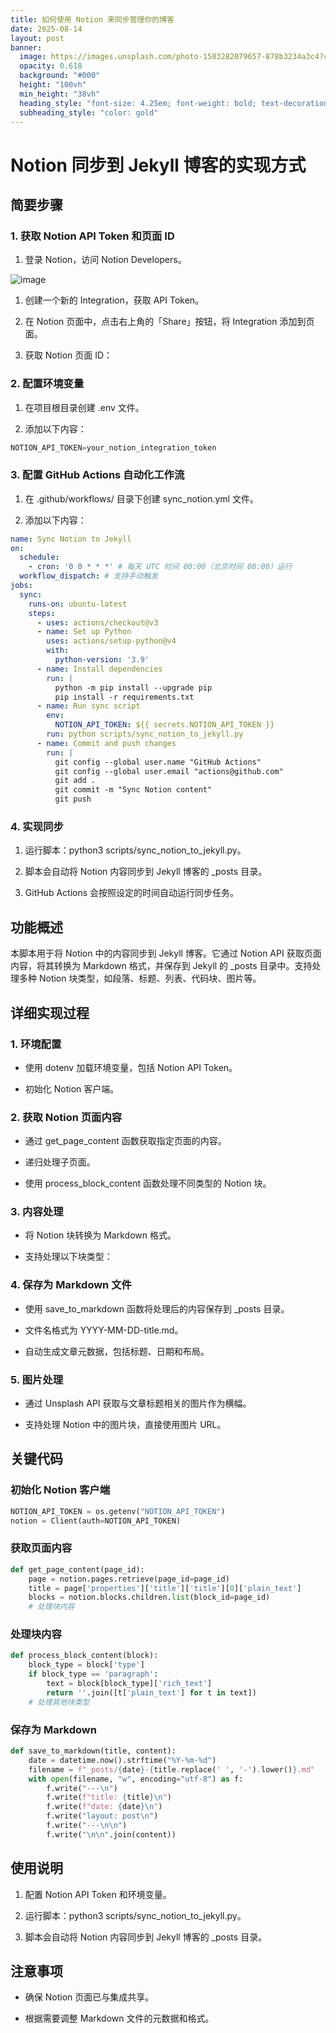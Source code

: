 ```yaml
---
title: 如何使用 Notion 来同步管理你的博客
date: 2025-08-14
layout: post
banner:
  image: https://images.unsplash.com/photo-1583282079657-878b3234a3c4?crop=entropy&cs=tinysrgb&fit=max&fm=jpg&ixid=M3w2OTIwMzJ8MHwxfHJhbmRvbXx8fHx8fHx8fDE3NTUxNzU3NDV8&ixlib=rb-4.1.0&q=80&w=1080
  opacity: 0.618
  background: "#000"
  height: "100vh"
  min_height: "38vh"
  heading_style: "font-size: 4.25em; font-weight: bold; text-decoration: underline"
  subheading_style: "color: gold"
---
```


# Notion 同步到 Jekyll 博客的实现方式

## 简要步骤

### 1. 获取 Notion API Token 和页面 ID

1. 登录 Notion，访问 Notion Developers。

![image](https://prod-files-secure.s3.us-west-2.amazonaws.com/a7a0cc5a-89b9-4cda-8686-1fba0ca52f40/d19c1afe-dea5-4312-9333-786b0ba83054/image.png?X-Amz-Algorithm=AWS4-HMAC-SHA256&X-Amz-Content-Sha256=UNSIGNED-PAYLOAD&X-Amz-Credential=ASIAZI2LB4662E2ESBWO%2F20250814%2Fus-west-2%2Fs3%2Faws4_request&X-Amz-Date=20250814T124904Z&X-Amz-Expires=3600&X-Amz-Security-Token=IQoJb3JpZ2luX2VjEP3%2F%2F%2F%2F%2F%2F%2F%2F%2F%2FwEaCXVzLXdlc3QtMiJIMEYCIQCP5v7M3eg5h0XJNo%2BJomDK155BsiX7p%2Bq%2BvIcisDafSwIhAN63VexHzW1jlm3fdojYTAkqhChtGEVM1qTXBg%2FhmctvKv8DCEUQABoMNjM3NDIzMTgzODA1IgxhQfKxvkQayfV8xZMq3ANJ3Wcv%2BHxkuoQvq6UK60FLT4T0oj9DW59LGzpLaMjIa2zwj33ZzBwEaSk2%2BHsyMAz9Rup6IVM1O0hWKAuKTuO4M3E0a2UJRwIYnQkzD2NQnu2F59uTHNA%2FrnrtovR8W5ZJfTuGirIta6L2JMcFGulEQO3rH0vrlMEhz3rqs3OFlFbOjl3P21JHgZermDOZFB1sQ88Mh6wk8gfIXva9EcUCBhlQDzrIOwjd1kTFfYopJ82%2BxHKxSsqpSZKzp9hZBIQCa%2BbEPdm33Lrq8ZA6W7v1wTQl1%2BsujY5ejgazQID8t0j%2BbrLc3NQTLFRx12qUJoFmfzuSN9zlaFTzMM7dOECTm6ZXDQ2EDlKt7m6DyvuU2%2FVeiJPXfDVi%2FLFyw510d96U9l1mHLTom2EpWxYwUYn0055ip1CsRu9fz1H%2BWS9QU3fQvXl%2BnaRjKlFeF2cdNssbqkZ36KkV0rdrGC%2FPG4qFlX1kFHqkdbJVyZPSl1I7F0N0r%2FwbJIZPgzKB2wHPwuXz82xRtbz23r3zxBJmWZDGWwoXhkuQLJ3h1NG63zKKP7EeUw3Y5%2FPH%2F%2BKvTehvtgm9IqJLgUPhEBOpw00vGROHUJTpii%2F6sT0EP7iOYE9Lb5XXkgb4wmhwiiZwrzC5qffEBjqkAVTIk3kQdLK4kJnpfs4EL%2FuUGi%2BsHtEPtwcQD1InZ9GWTvTGfamlysNB9mdgmhNO8JRX3OnMG%2FqyLVmzvQk%2FGc0MmLXFyyndgi0YF8HwiTpkJA9E9TEaBcYa%2Fb7HxW5CevebKCE6pgqI2XlzIEHseftSZWVKH3insjI5kCHS0CpfItwOCFPkz%2FKFZ4fF7LRbOpOGKQ3yf%2FNy1tvQmlXq9dY%2F2%2BZ2&X-Amz-Signature=e3aad14cb7102e5de20153aaf3f43d80b013c9ecca2f3e277ed7f7edd0efaa66&X-Amz-SignedHeaders=host&x-amz-checksum-mode=ENABLED&x-id=GetObject)

1. 创建一个新的 Integration，获取 API Token。

1. 在 Notion 页面中，点击右上角的「Share」按钮，将 Integration 添加到页面。

1. 获取 Notion 页面 ID：


### 2. 配置环境变量

1. 在项目根目录创建 .env 文件。

1. 添加以下内容：

```javascript
NOTION_API_TOKEN=your_notion_integration_token
```

### 3. 配置 GitHub Actions 自动化工作流

1. 在 .github/workflows/ 目录下创建 sync_notion.yml 文件。

1. 添加以下内容：

```yaml
name: Sync Notion to Jekyll
on:
  schedule:
    - cron: '0 0 * * *' # 每天 UTC 时间 00:00（北京时间 08:00）运行
  workflow_dispatch: # 支持手动触发
jobs:
  sync:
    runs-on: ubuntu-latest
    steps:
      - uses: actions/checkout@v3
      - name: Set up Python
        uses: actions/setup-python@v4
        with:
          python-version: '3.9'
      - name: Install dependencies
        run: |
          python -m pip install --upgrade pip
          pip install -r requirements.txt
      - name: Run sync script
        env:
          NOTION_API_TOKEN: ${{ secrets.NOTION_API_TOKEN }}
        run: python scripts/sync_notion_to_jekyll.py
      - name: Commit and push changes
        run: |
          git config --global user.name "GitHub Actions"
          git config --global user.email "actions@github.com"
          git add .
          git commit -m "Sync Notion content"
          git push
```

### 4. 实现同步

1. 运行脚本：python3 scripts/sync_notion_to_jekyll.py。

1. 脚本会自动将 Notion 内容同步到 Jekyll 博客的 _posts 目录。

1. GitHub Actions 会按照设定的时间自动运行同步任务。

## 功能概述

本脚本用于将 Notion 中的内容同步到 Jekyll 博客。它通过 Notion API 获取页面内容，将其转换为 Markdown 格式，并保存到 Jekyll 的 _posts 目录中。支持处理多种 Notion 块类型，如段落、标题、列表、代码块、图片等。

## 详细实现过程

### 1. 环境配置

- 使用 dotenv 加载环境变量，包括 Notion API Token。

- 初始化 Notion 客户端。

### 2. 获取 Notion 页面内容

- 通过 get_page_content 函数获取指定页面的内容。

- 递归处理子页面。

- 使用 process_block_content 函数处理不同类型的 Notion 块。

### 3. 内容处理

- 将 Notion 块转换为 Markdown 格式。

- 支持处理以下块类型：


### 4. 保存为 Markdown 文件

- 使用 save_to_markdown 函数将处理后的内容保存到 _posts 目录。

- 文件名格式为 YYYY-MM-DD-title.md。

- 自动生成文章元数据，包括标题、日期和布局。

### 5. 图片处理

- 通过 Unsplash API 获取与文章标题相关的图片作为横幅。

- 支持处理 Notion 中的图片块，直接使用图片 URL。

## 关键代码

### 初始化 Notion 客户端

```python
NOTION_API_TOKEN = os.getenv("NOTION_API_TOKEN")
notion = Client(auth=NOTION_API_TOKEN)
```

### 获取页面内容

```python
def get_page_content(page_id):
    page = notion.pages.retrieve(page_id=page_id)
    title = page['properties']['title']['title'][0]['plain_text']
    blocks = notion.blocks.children.list(block_id=page_id)
    # 处理块内容
```

### 处理块内容

```python
def process_block_content(block):
    block_type = block['type']
    if block_type == 'paragraph':
        text = block[block_type]['rich_text']
        return ''.join([t['plain_text'] for t in text])
    # 处理其他块类型
```

### 保存为 Markdown

```python
def save_to_markdown(title, content):
    date = datetime.now().strftime("%Y-%m-%d")
    filename = f"_posts/{date}-{title.replace(' ', '-').lower()}.md"
    with open(filename, "w", encoding="utf-8") as f:
        f.write("---\n")
        f.write(f"title: {title}\n")
        f.write(f"date: {date}\n")
        f.write("layout: post\n")
        f.write("---\n\n")
        f.write("\n\n".join(content))
```

## 使用说明

1. 配置 Notion API Token 和环境变量。

1. 运行脚本：python3 scripts/sync_notion_to_jekyll.py。

1. 脚本会自动将 Notion 内容同步到 Jekyll 博客的 _posts 目录。

## 注意事项

- 确保 Notion 页面已与集成共享。

- 根据需要调整 Markdown 文件的元数据和格式。